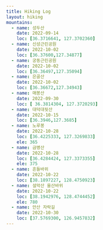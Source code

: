 ```yaml
---
title: Hiking Log
layout: hiking
mountains:
  - name: 성두산
    date: 2022-09-14
    loc: [36.3716641, 127.3702360]
  - name: 신성근린공원
    date: 2022-10-02
    loc: [36.37600,127.34877]
  - name: 궁동근린공원
    date: 2022-10-02
    loc: [36.36497,127.35094]
  - name: 은골산
    date: 2022-10-02
    loc: [36.36672,127.34943]
  - name: 매봉산
    date: 2022-09-30
    loc: [ 36.3814304, 127.3720293]
  - name: 대덕대뒷산
    date: 2022-10-15
    loc: [36.3946,127.3685]
  - name: 노루봉
    date: 2022-10-28
    loc: [36.4225333, 127.3269833]
    ele: 365
  - name: 금병산
    date: 2022-10-28
    loc: [36.4284424, 127.3373355]
    ele: 375
  - name: 흔들바위
    date: 2022-10-22
    loc: [38.1897227, 128.4750923]
  - name: 설악산 울산바위
    date: 2022-10-22
    loc: [38.1942976, 128.4744452]
    ele: 780
  - name: 안산 자락길
    date: 2022-10-30
    loc: [37.5769300, 126.9457832]
---
```

